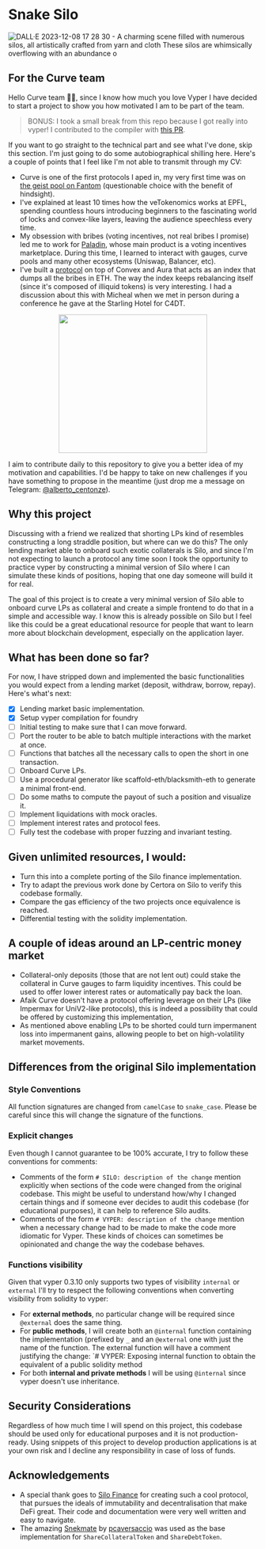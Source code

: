 # Snake Silo
![DALL·E 2023-12-08 17 28 30 - A charming scene filled with numerous silos, all artistically crafted from yarn and cloth  These silos are whimsically overflowing with an abundance o](https://github.com/AlbertoCentonze/snake-silo/assets/11707683/b387e4d7-c4b7-4dc8-b174-441ff6933ba0)

## For the Curve team
Hello Curve team 👋🏻, since I know how much you love Vyper I have decided to start a project to show you how motivated I am to be part of the team.

> BONUS: I took a small break from this repo because I got really into vyper! I contributed to the compiler with [this PR](https://github.com/vyperlang/vyper/pull/3697).

If you want to go straight to the technical part and see what I've done, skip this section. I'm just going to do some autobiographical shilling here.
Here's a couple of points that I feel like I'm not able to transmit through my CV:
- Curve is one of the first protocols I aped in, my very first time was on [the geist pool on Fantom](https://ftmscan.com/tx/0xee0a9731c8b56ce76b4bd7baa9182cf1396d609b96719d24d6c9032daea29dbd) (questionable choice with the benefit of hindsight).
- I've explained at least 10 times how the veTokenomics works at EPFL, spending countless hours introducing beginners to the fascinating world of locks and convex-like layers, leaving the audience speechless every time.
- My obsession with bribes (voting incentives, not real bribes I promise) led me to work for [Paladin](https://paladin.vote/), whose main product is a voting incentives marketplace. During this time, I learned to interact with gauges, curve pools and many other ecosystems (Uniswap, Balancer, etc).
- I've built a [protocol](https://github.com/PaladinFinance/Warlord) on top of Convex and Aura that acts as an index that dumps all the bribes in ETH. The way the index keeps rebalancing itself (since it's composed of illiquid tokens) is very interesting. I had a discussion about this with Micheal when we met in person during a conference he gave at the Starling Hotel for C4DT.
<p align="center">
<img src="https://github.com/AlbertoCentonze/snake-silo/assets/11707683/78f4131d-c35a-48ae-8bb7-c0bed6ea1632" width="300" height="280">
</p>

I aim to contribute daily to this repository to give you a better idea of my motivation and capabilities. I'd be happy to take on new challenges if you have something to propose in the meantime (just drop me a message on Telegram: [@alberto_centonze](https://t.me/alberto_centonze)).

## Why this project
Discussing with a friend we realized that shorting LPs kind of resembles constructing a long straddle position, but where can we do this? The only lending market able to onboard such exotic collaterals is Silo, and since I'm not expecting to launch a protocol any time soon I took the opportunity to practice vyper by constructing a minimal version of Silo where I can simulate these kinds of positions, hoping that one day someone will build it for real.

The goal of this project is to create a very minimal version of Silo able to onboard curve LPs as collateral and create a simple frontend to do that in a simple and accessible way. I know this is already possible on Silo but I feel like this could be a great educational resource for people that want to learn more about blockchain development, especially on the application layer.

## What has been done so far?
For now, I have stripped down and implemented the basic functionalities you would expect from a lending market (deposit, withdraw, borrow, repay). Here's what's next:
- [x] Lending market basic implementation.
- [x] Setup vyper compilation for foundry
- [ ] Initial testing to make sure that I can move forward.
- [ ] Port the router to be able to batch multiple interactions with the market at once.
- [ ] Functions that batches all the necessary calls to open the short in one transaction.
- [ ] Onboard Curve LPs.
- [ ] Use a procedural generator like scaffold-eth/blacksmith-eth to generate a minimal front-end.
- [ ] Do some maths to compute the payout of such a position and visualize it.
- [ ] Implement liquidations with mock oracles.
- [ ] Implement interest rates and protocol fees.
- [ ] Fully test the codebase with proper fuzzing and invariant testing.

## Given unlimited resources, I would: 
- Turn this into a complete porting of the Silo finance implementation.
- Try to adapt the previous work done by Certora on Silo to verify this codebase formally.
- Compare the gas efficiency of the two projects once equivalence is reached.
- Differential testing with the solidity implementation.

## A couple of ideas around an LP-centric money market
- Collateral-only deposits (those that are not lent out) could stake the collateral in Curve gauges to farm liquidity incentives. This could be used to offer lower interest rates or automatically pay back the loan.
- Afaik Curve doesn't have a protocol offering leverage on their LPs (like Impermax for UniV2-like protocols), this is indeed a possibility that could be offered by customizing this implementation,
- As mentioned above enabling LPs to be shorted could turn impermanent loss into impermanent gains, allowing people to bet on high-volatility market movements.


## Differences from the original Silo implementation
### Style Conventions
All function signatures are changed from `camelCase` to `snake_case`. Please be careful since this will change the signature of the functions.

### Explicit changes
Even though I cannot guarantee to be 100% accurate, I try to follow these conventions for comments:
- Comments of the form `# SILO: description of the change` mention explicitly when sections of the code were changed from the original codebase. This might be useful to understand how/why I changed certain things and if someone ever decides to audit this codebase (for educational purposes), it can help to reference Silo audits.
- Comments of the form `# VYPER: description of the change` mention when a necessary change had to be made to make the code more idiomatic for Vyper. These kinds of choices can sometimes be opinionated and change the way the codebase behaves.

### Functions visibility
Given that vyper 0.3.10 only supports two types of visibility `internal` or `external` I'll try to respect the following conventions when converting visibility from solidity to vyper:
- For **external methods**, no particular change will be required since `@external` does the same thing.
- For **public methods**, I will create both an `@internal` function containing the implementation (prefixed by `_` and an `@external` one with just the name of the function. The external function will have a comment justifying the change: `# VYPER: Exposing internal function to obtain the equivalent of a public solidity method
- For both **internal and private methods** I will be using `@internal` since vyper doesn't use inheritance.

## Security Considerations
Regardless of how much time I will spend on this project, this codebase should be used only for educational purposes and it is not production-ready. Using snippets of this project to develop production applications is at your own risk and I decline any responsibility in case of loss of funds. 

## Acknowledgements
- A special thank goes to [Silo Finance](https://www.silo.finance/) for creating such a cool protocol, that pursues the ideals of immutability and decentralisation that make DeFi great. Their code and documentation were very well written and easy to navigate.
- The amazing [Snekmate](https://github.com/pcaversaccio/snekmate) by [pcaversaccio](https://github.com/pcaversaccio) was used as the base implementation for `ShareCollateralToken` and `ShareDebtToken`.
